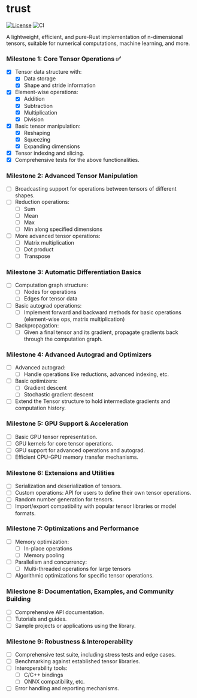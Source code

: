 # trust

[![License](https://img.shields.io/badge/License-Apache_2.0-blue.svg)](https://opensource.org/licenses/Apache-2.0)
![CI](https://github.com/danite/trust/actions/workflows/integration.yml/badge.svg)

A lightweight, efficient, and pure-Rust implementation of n-dimensional tensors, suitable for numerical computations, machine learning, and more.

### Milestone 1: Core Tensor Operations ✅

- [x] Tensor data structure with:
  - [x] Data storage
  - [x] Shape and stride information
- [x] Element-wise operations:
  - [x] Addition
  - [x] Subtraction
  - [x] Multiplication
  - [x] Division
- [x] Basic tensor manipulation:
  - [x] Reshaping
  - [x] Squeezing
  - [x] Expanding dimensions
- [x] Tensor indexing and slicing.
- [x] Comprehensive tests for the above functionalities.

### Milestone 2: Advanced Tensor Manipulation

- [ ] Broadcasting support for operations between tensors of different shapes.
- [ ] Reduction operations:
  - [ ] Sum
  - [ ] Mean
  - [ ] Max
  - [ ] Min along specified dimensions
- [ ] More advanced tensor operations:
  - [ ] Matrix multiplication
  - [ ] Dot product
  - [ ] Transpose

### Milestone 3: Automatic Differentiation Basics

- [ ] Computation graph structure:
  - [ ] Nodes for operations
  - [ ] Edges for tensor data
- [ ] Basic autograd operations:
  - [ ] Implement forward and backward methods for basic operations (element-wise ops, matrix multiplication)
- [ ] Backpropagation:
  - [ ] Given a final tensor and its gradient, propagate gradients back through the computation graph.

### Milestone 4: Advanced Autograd and Optimizers

- [ ] Advanced autograd:
  - [ ] Handle operations like reductions, advanced indexing, etc.
- [ ] Basic optimizers:
  - [ ] Gradient descent
  - [ ] Stochastic gradient descent
- [ ] Extend the Tensor structure to hold intermediate gradients and computation history.

### Milestone 5: GPU Support & Acceleration

- [ ] Basic GPU tensor representation.
- [ ] GPU kernels for core tensor operations.
- [ ] GPU support for advanced operations and autograd.
- [ ] Efficient CPU-GPU memory transfer mechanisms.

### Milestone 6: Extensions and Utilities

- [ ] Serialization and deserialization of tensors.
- [ ] Custom operations: API for users to define their own tensor operations.
- [ ] Random number generation for tensors.
- [ ] Import/export compatibility with popular tensor libraries or model formats.

### Milestone 7: Optimizations and Performance

- [ ] Memory optimization:
  - [ ] In-place operations
  - [ ] Memory pooling
- [ ] Parallelism and concurrency:
  - [ ] Multi-threaded operations for large tensors
- [ ] Algorithmic optimizations for specific tensor operations.

### Milestone 8: Documentation, Examples, and Community Building

- [ ] Comprehensive API documentation.
- [ ] Tutorials and guides.
- [ ] Sample projects or applications using the library.

### Milestone 9: Robustness & Interoperability

- [ ] Comprehensive test suite, including stress tests and edge cases.
- [ ] Benchmarking against established tensor libraries.
- [ ] Interoperability tools:
  - [ ] C/C++ bindings
  - [ ] ONNX compatibility, etc.
- [ ] Error handling and reporting mechanisms.
